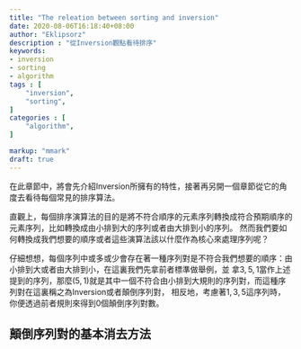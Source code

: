 ```yaml
---
title: "The releation between sorting and inversion"
date: 2020-08-06T16:18:40+08:00
author: "Eklipsorz"
description : "從Inversion觀點看待排序"
keywords:
- inversion
- sorting
- algorithm
tags : [
    "inversion",
    "sorting",
]
categories : [
    "algorithm",
]

markup: "mmark"
draft: true
---
```




在此章節中，將會先介紹Inversion所擁有的特性，接著再另開一個章節從它的角度去看待每個常見的排序算法。

直觀上，每個排序演算法的目的是將不符合順序的元素序列轉換成符合預期順序的元素序列，比如轉換成由小排到大的序列或者由大排到小的序列。
然而我們要如何轉換成我們想要的順序或者這些演算法該以什麼作為核心來處理序列呢？

仔細想想，每個序列中或多或少會存在著一種序列對是不符合我們想要的順序：由小排到大或者由大排到小，在這裏我們先拿前者標準做舉例，並
拿$3, 5 ,1$當作上述提到的序列，那麼$(5,1)$就是其中一個不符合由小排到大規則的序列對，而這種序列對在這裏稱之為Inversion或者顛倒序列對，
相反地，考慮著$1,3,5$這序列時，你便透過前者規則來得到0個顛倒序列對數。


## 顛倒序列對的基本消去方法

